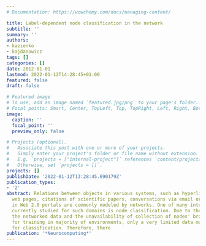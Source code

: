 ```yaml
---
# Documentation: https://wowchemy.com/docs/managing-content/

title: Label-dependent node classification in the network
subtitle: ''
summary: ''
authors:
- kazienko
- kajdanowicz
tags: []
categories: []
date: 2012-01-01
lastmod: 2022-01-12T14:28:45+01:00
featured: false
draft: false

# Featured image
# To use, add an image named `featured.jpg/png` to your page's folder.
# Focal points: Smart, Center, TopLeft, Top, TopRight, Left, Right, BottomLeft, Bottom, BottomRight.
image:
  caption: ''
  focal_point: ''
  preview_only: false

# Projects (optional).
#   Associate this post with one or more of your projects.
#   Simply enter your project's folder or file name without extension.
#   E.g. `projects = ["internal-project"]` references `content/project/deep-learning/index.md`.
#   Otherwise, set `projects = []`.
projects: []
publishDate: '2022-01-12T13:28:45.690179Z'
publication_types:
- '2'
abstract: Relations between objects in various systems, such as hyperlinks connecting
  web pages, citations of scientific papers, conversations via email or social interactions
  in Web 2.0 portals are commonly modeled by networks. One of many interesting problems
  currently studied for such domains is node classification. Due to the nature of
  the networked data and the unavailability of collection of nodes' broad representation
  for training in majority of environments, only a very limited data may remain useful
  for classification. Therefore, there
publication: '*Neurocomputing*'
---
```

